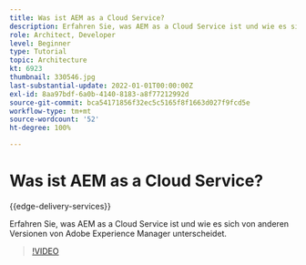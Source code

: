 ```yaml
---
title: Was ist AEM as a Cloud Service?
description: Erfahren Sie, was AEM as a Cloud Service ist und wie es sich von anderen Versionen von Adobe Experience Manager unterscheidet.
role: Architect, Developer
level: Beginner
type: Tutorial
topic: Architecture
kt: 6923
thumbnail: 330546.jpg
last-substantial-update: 2022-01-01T00:00:00Z
exl-id: 8aa97bdf-6a0b-4140-8183-a8f77212992d
source-git-commit: bca54171856f32ec5c5165f8f1663d027f9fcd5e
workflow-type: tm+mt
source-wordcount: '52'
ht-degree: 100%

---
```


# Was ist AEM as a Cloud Service?

{{edge-delivery-services}}

Erfahren Sie, was AEM as a Cloud Service ist und wie es sich von anderen Versionen von Adobe Experience Manager unterscheidet.

>[!VIDEO](https://video.tv.adobe.com/v/330546?quality=12&learn=on)
